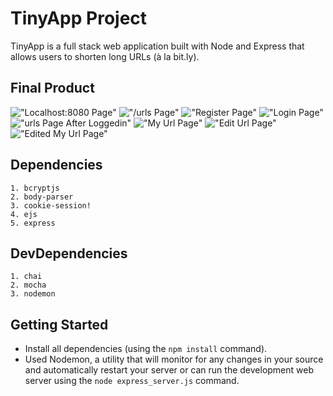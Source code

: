 # TinyApp Project

TinyApp is a full stack web application built with Node and Express that allows users to shorten long URLs (à la bit.ly).

## Final Product
!["Localhost:8080 Page"]("https://github.com/RAJINIA/tinyapp/blob/master/docs/localhost8080.png")
!["/urls Page"]("https://github.com/RAJINIA/tinyapp/blob/master/docs/urls-page.png")
!["Register Page"]("https://github.com/RAJINIA/tinyapp/blob/master/docs/:register.png")
!["Login Page"]("https://github.com/RAJINIA/tinyapp/blob/master/docs/:login.png")
!["urls Page After Loggedin"]("https://github.com/RAJINIA/tinyapp/blob/master/docs/Edited%20Url.png")
!["My Url Page"]("https://github.com/RAJINIA/tinyapp/blob/master/docs/NewURLs.png")
!["Edit Url Page"]("https://github.com/RAJINIA/tinyapp/blob/master/docs/Edit%20URL.png")
!["Edited My Url Page"]("https://github.com/RAJINIA/tinyapp/blob/master/docs/Edited%20Url.png")

## Dependencies
    1. bcryptjs
    2. body-parser
    3. cookie-session!
    4. ejs
    5. express

## DevDependencies
    1. chai
    2. mocha
    3. nodemon

## Getting Started

- Install all dependencies (using the `npm install` command).
- Used Nodemon, a utility that will monitor for any changes in your source and automatically restart your server or can run the development web server using  the `node express_server.js` command.
